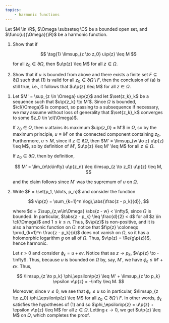 ```yaml
---
topics:
    - harmonic functions
---
```


<problem>

Let $M \in \R$, $\Omega \subseteq \C$ be a bounded open set, and $\func{u}{\Omega}{\R}$ be a harmonic function.

1. Show that if

    $$
    \tag{1}
    \limsup_{z \to z_0} u\p{z} \leq M
    $$

    for all $z_0 \in \partial\Omega$, then $u\p{z} \leq M$ for all $z \in \Omega$.

2. Show that if $u$ is bounded from above and there exists a finite set $F \subseteq \partial\Omega$ such that (1) is valid for all $z_0 \in \partial\Omega \setminus F$, then the conclusion of (a) is still true, i.e., it follows that $u\p{z} \leq M$ for all $z \in \Omega$.

</problem>

<solution>

1. Let $M' = \sup_{z \in \Omega} u\p{z}$ and let $\set{z_k}_k$ be a sequence such that $u\p{z_k} \to M'$. Since $\Omega$ is bounded, $\cl{\Omega}$ is compact, so passing to a subsequence if necessary, we may assume without loss of generality that $\set{z_k}_k$ converges to some $z_0 \in \cl{\Omega}$.

    If $z_0 \in \Omega$, then $u$ attains its maximum $u\p{z_0} = M'$ in $\Omega$, so by the maximum principle, $u \equiv M'$ on the connected component containing $z_0$. Furthermore, $u \leq M$, since if $z \in \partial\Omega$, then $M' = \limsup_{w \to z} u\p{z} \leq M$, so by definition of $M'$, $u\p{z} \leq M' \leq M$ for all $z \in \Omega$.

    If $z_0 \in \partial\Omega$, then by definition,

    $$
    M'
        = \lim_{n\to\infty} u\p{z_n}
        \leq \limsup_{z \to z_0} u\p{z}
        \leq M,
    $$

    and the claim follows since $M'$ was the supremum of $u$ on $\Omega$.

2. Write $F = \set{p_1, \ldots, p_n}$ and consider the function

    $$
    v\p{z} = \sum_{k=1}^n \log\,\abs{\frac{z - p_k}{d}},
    $$

    where $d = 2\sup_{z,w\in\Omega} \abs{z - w} < \infty$, since $\Omega$ is bounded. In particular, $\abs{z - p_k} \leq \frac{d}{2} < d$ for all $z \in \cl{\Omega}$ and $1 \leq k \leq n$. Thus, $v\p{z}$ is non-positive, and it is also a harmonic function on $\Omega$: notice that $f\p{z} \coloneqq \prod_{k=1}^n \frac{z - p_k}{d}$ does not vanish on $\Omega$, so it has a holomorphic logarithm $g$ on all of $\Omega$. Thus, $v\p{z} = \Re{g\p{z}}$, hence harmonic.

    Let $\epsilon > 0$ and consider $\phi_\epsilon = u + \epsilon v$. Notice that as $z \to p_k$, $v\p{z} \to -\infty$. Thus, because $u$ is bounded on $\Omega$ by, say, $M'$, we have $\phi_\epsilon \leq M' + \epsilon v$. Thus,

    $$
    \limsup_{z \to p_k} \phi_\epsilon\p{z} \leq M' + \limsup_{z \to p_k} \epsilon v\p{z} = -\infty \leq M.
    $$

    Moreover, since $v \leq 0$, we see that $\phi_\epsilon \leq u$ so in particular, $\limsup_{z \to z_0} \phi_\epsilon\p{z} \leq M$ for all $z_0 \in \partial\Omega \setminus F$. In other words, $\phi_\epsilon$ satisfies the hypotheses of (1) and so $\phi_\epsilon\p{z} = u\p{z} + \epsilon v\p{z} \leq M$ for all $z \in \Omega$. Letting $\epsilon \to 0$, we get $u\p{z} \leq M$ on $\Omega$, which completes the proof.

</solution>
